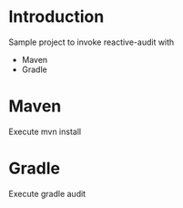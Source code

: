# Introduction
Sample project to invoke reactive-audit with
* Maven
* Gradle

# Maven
Execute
    mvn install
    
# Gradle
Execute
    gradle audit
    
